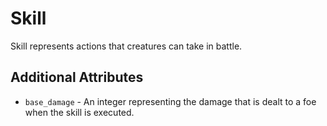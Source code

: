 # Skill

Skill represents actions that creatures can take in battle.

## Additional Attributes

- `base_damage` - An integer representing the damage that is dealt to a foe when the skill is executed.